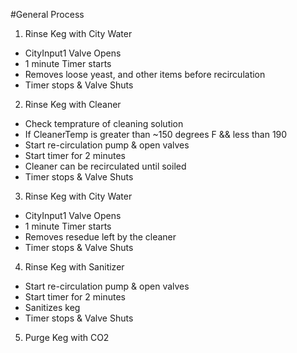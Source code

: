 #General Process

1. Rinse Keg with City Water
- CityInput1 Valve Opens
- 1 minute Timer starts
- Removes loose yeast, and other items before recirculation
- Timer stops & Valve Shuts
2. Rinse Keg with Cleaner
- Check temprature of cleaning solution
- If CleanerTemp is greater than ~150 degrees F && less than 190
- Start re-circulation pump & open valves
- Start timer for 2 minutes
- Cleaner can be recirculated until soiled
- Timer stops & Valve Shuts
3. Rinse Keg with City Water
- CityInput1 Valve Opens
- 1 minute Timer starts
- Removes resedue left by the cleaner
- Timer stops & Valve Shuts
4. Rinse Keg with Sanitizer
- Start re-circulation pump & open valves
- Start timer for 2 minutes
- Sanitizes keg
- Timer stops & Valve Shuts
5. Purge Keg with CO2

